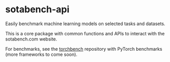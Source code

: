 # sotabench-api

Easily benchmark machine learning models on selected tasks and datasets.

This is a core package with common functions and APIs to interact with the sotabench.com website. 

For benchmarks, see the [torchbench](https://github.com/paperswithcode/torchbench) repository with PyTorch benchmarks (more frameworks to come soon). 

